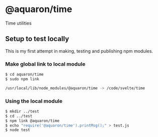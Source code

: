 # @aquaron/time

Time utilities

## Setup to test locally
This is my first attempt in making, testing and publishing npm modules.

### Make global link to local module
```sh
$ cd aquaron/time
$ sudo npm link

/usr/local/lib/node_modules/@aquaron/time -> /code/svelte/time
```

### Using the local module
```sh
$ mkdir ../test
$ cd ../test
$ npm link @aquaron/time
$ echo "require('@aquaron/time').printMsg();" > test.js
$ node test
```

